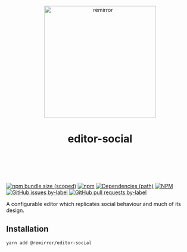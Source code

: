 <div align="center">
	<br />
	<div align="center">
		<img width="300" src="https://cdn.jsdelivr.net/gh/ifiokjr/remirror/support/assets/logo-icon.svg" alt="remirror" />
    <h1 align="center">editor-social</h1>
	</div>
    <br />
    <br />
    <br />
    <br />
</div>

[![npm bundle size (scoped)](https://img.shields.io/bundlephobia/minzip/@remirror/editor-social.svg?style=for-the-badge)](https://bundlephobia.com/result?p=@remirror/editor-social) [![npm](https://img.shields.io/npm/dm/@remirror/editor-social.svg?style=for-the-badge&logo=npm)](https://www.npmjs.com/package/@remirror/editor-social) [![Dependencies (path)](https://img.shields.io/david/ifiokjr/remirror.svg?logo=npm&path=@remirror%2Feditor-social&style=for-the-badge)](https://github.com/ifiokjr/remirror/blob/master/@remirror/editor-social/package.json) [![NPM](https://img.shields.io/npm/l/@remirror/editor-social.svg?style=for-the-badge)](https://github.com/ifiokjr/remirror/blob/master/LICENSE) [![GitHub issues by-label](https://img.shields.io/github/issues/ifiokjr/remirror/@remirror/editor-social.svg?label=Open%20Issues&logo=github&style=for-the-badge)](https://github.com/ifiokjr/remirror/issues?utf8=%E2%9C%93&q=is%3Aissue+is%3Aopen+sort%3Aupdated-desc+label%3A%40remirror%2Feditor-social) [![GitHub pull requests by-label](https://img.shields.io/github/issues-pr/ifiokjr/remirror/@remirror/editor-social.svg?label=Open%20Pull%20Requests&logo=github&style=for-the-badge)](https://github.com/ifiokjr/remirror/pulls?utf8=%E2%9C%93&q=is%3Apr+is%3Aopen+sort%3Aupdated-desc+label%3A%40remirror%2Feditor-social)

A configurable editor which replicates social behaviour and much of its design.

## Installation

```bash
yarn add @remirror/editor-social
```
